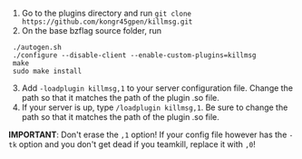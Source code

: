   1. Go to the plugins directory and run `git clone https://github.com/kongr45gpen/killmsg.git`
  2. On the base bzflag source folder, run
```
 ./autogen.sh
 ./configure --disable-client --enable-custom-plugins=killmsg
 make
 sudo make install
```
  3. Add `-loadplugin killmsg,1` to your server configuration file. Change the path so that it matches the path of the plugin .so file.
  4. If your server is up, type `/loadplugin killmsg,1`. Be sure to change the path so that it matches the path of the plugin .so file.

**IMPORTANT**: Don't erase the `,1` option! If your config file however has the `-tk` option and you don't get dead if you teamkill, replace it with `,0`!
